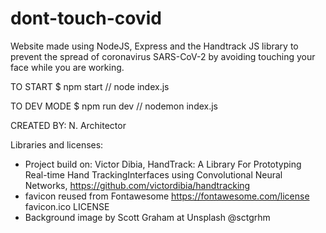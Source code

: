 # dont-touch-covid
Website made using NodeJS, Express and the Handtrack JS library to prevent the spread of coronavirus SARS-CoV-2 by avoiding touching your face while you are working.



TO START
$ npm start // node index.js

TO DEV MODE
$ npm run dev // nodemon index.js


CREATED BY: N. Architector

Libraries and licenses:
- Project build on: Victor Dibia, HandTrack: A Library For Prototyping Real-time Hand TrackingInterfaces using Convolutional Neural Networks, https://github.com/victordibia/handtracking
- favicon reused from Fontawesome https://fontawesome.com/license favicon.ico LICENSE
- Background image by Scott Graham at Unsplash @sctgrhm

